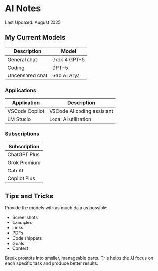 # AI Notes

Last Updated: August 2025

## My Current Models

| Description     | Model        |
| --------------- | ------------ |
| General chat    | Grok 4 GPT-5 |
| Coding          | GPT-5        |
| Uncensored chat | Gab AI Arya  |

### Applications

| Application    | Description                |
| -------------- | -------------------------- |
| VSCode Copilot | VSCode AI coding assistant |
| LM Studio      | Local AI utilization       |

### Subscriptions

| Subscription |
| ------------ |
| ChatGPT Plus |
| Grok Premium |
| Gab AI       |
| Copilot Plus |

## Tips and Tricks

Provide the models with as much data as possible:

- Screenshots
- Examples
- Links
- PDFs
- Code snippets
- Goals
- Context

Break prompts into smaller, manageable parts. This helps the AI focus on each specific task and produce better results.
